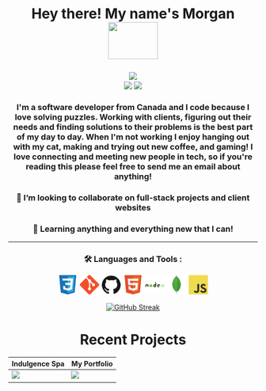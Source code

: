 

<div align="center">

#                                                          Hey there! My name's Morgan <img src="https://media.giphy.com/media/MDzAbZtuZN0MjmlOfe/giphy.gif" width="100" height="75">

<div id="header">
     <img src="https://cdn.discordapp.com/attachments/989268312036896818/1077178734236413972/MeazLy_short_black_hair_man_typing_on_desktop_with_beautiful_su_93bcdb10-3c47-4179-a66e-b0b75d312771.png">

<div id="badges">
<a href="https://www.linkedin.com/in/morganewanchuk/" target="_blank" rel="noopener noreferrer"><img src="https://shields.io/badge/LinkedIn-blue?logo=linkedin&logoColor=white&style=for-the-badge"></a>
<img src="https://img.shields.io/badge/Twitter-blue?style=for-the-badge&logo=twitter&logoColor=white">
</div>



### I'm a software developer from Canada and I code because I love solving puzzles. Working with clients, figuring out their needs and finding solutions to their problems is the best part of my day to day. When I'm not working I enjoy hanging out with my cat, making and trying out new coffee, and gaming! I love connecting and meeting new people in tech, so if you're reading this please feel free to send me an email about anything!
     
### 👯 I’m looking to collaborate on full-stack projects and client websites
### 🤔 Learning anything and everything new that I can!


---

### :hammer_and_wrench: Languages and Tools :
 
<div>
  <img src="https://github.com/devicons/devicon/blob/master/icons/css3/css3-original.svg" title ="CSS" alt="CSS" width="40" height="40">
  <img src="https://github.com/devicons/devicon/blob/master/icons/git/git-original.svg" title ="Git" alt="Git" width="40" height="40">
  <img src="https://github.com/devicons/devicon/blob/master/icons/github/github-original.svg" title ="Github" alt="Github" width="40" height="40">
  <img src="https://github.com/devicons/devicon/blob/master/icons/html5/html5-original.svg" title ="HTML" alt="HTML" width="40" height="40">
  <img src="https://github.com/devicons/devicon/blob/master/icons/nodejs/nodejs-original-wordmark.svg" title ="NodeJS" alt="NodeJS" width="40" height="40">
  <img src="https://github.com/devicons/devicon/blob/master/icons/mongodb/mongodb-original.svg" title ="MongoDB" alt="MongoDB" width="40" height="40">
  <img src="https://github.com/devicons/devicon/blob/master/icons/javascript/javascript-original.svg" title ="JavaScript" alt="JavaScript" width="40" height="40">
  
</div>

[![GitHub Streak](https://streak-stats.demolab.com/?user=MorganEwanchuk&theme=dark)](https://git.io/streak-stats)
# Recent Projects
</div>
</div>




| Indulgence Spa| My Portfolio                                                                                                               |
| --------------- | ----------------------------------------------------------------------------------------------------------------------------- |
| <img src="https://github.com/MorganEwanchuk/MorganEwanchuk/raw/main/indulgencegif.gif"> | <img src="https://github.com/MorganEwanchuk/MorganEwanchuk/raw/main/portfoliogif.gif">                                          |

